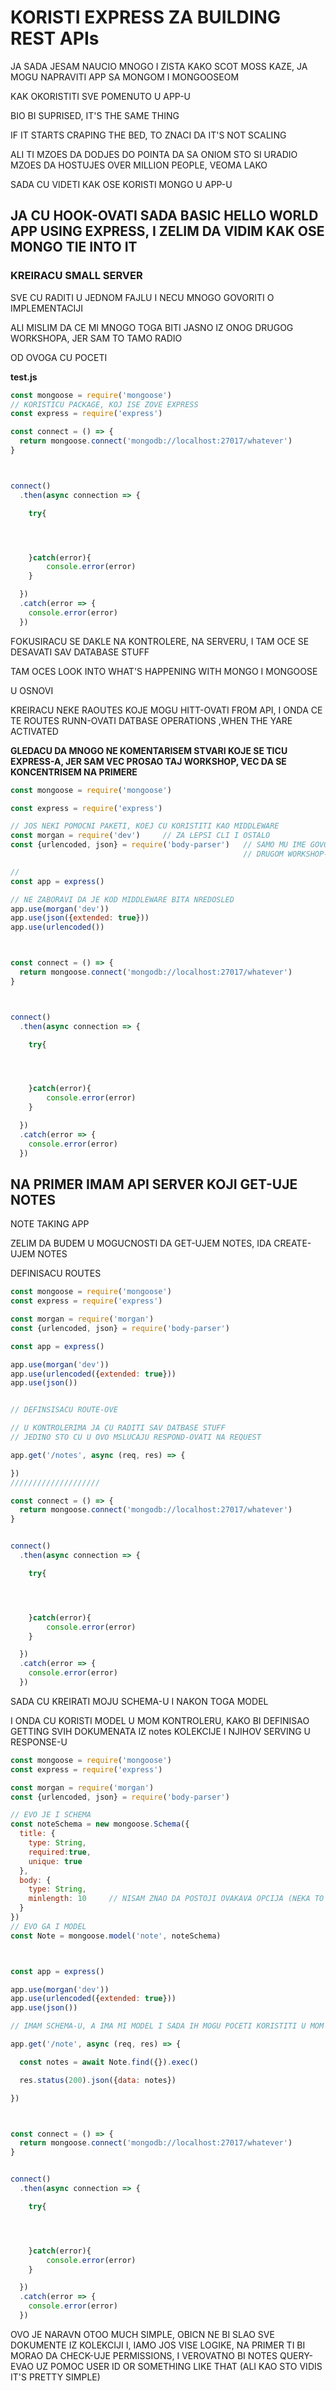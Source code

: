 # KORISTI EXPRESS ZA BUILDING REST APIs

JA SADA JESAM NAUCIO MNOGO I ZISTA KAKO SCOT MOSS KAZE, JA MOGU NAPRAVITI APP SA MONGOM I MONGOOSEOM

KAK OKORISTITI SVE POMENUTO U APP-U

BIO BI SUPRISED, IT'S THE SAME THING

IF IT STARTS CRAPING THE BED, TO ZNACI DA IT'S NOT SCALING

ALI TI MZOES DA DODJES DO POINTA DA SA ONIOM STO SI URADIO MZOES DA HOSTUJES OVER MILLION PEOPLE, VEOMA LAKO

SADA CU VIDETI KAK OSE KORISTI MONGO U APP-U

## JA CU HOOK-OVATI SADA BASIC HELLO WORLD APP USING EXPRESS, I ZELIM DA VIDIM KAK OSE MONGO TIE INTO IT

### KREIRACU SMALL SERVER

SVE CU RADITI U JEDNOM FAJLU  I NECU MNOGO GOVORITI O IMPLEMENTACIJI

ALI MISLIM DA CE MI MNOGO TOGA BITI JASNO IZ ONOG DRUGOG WORKSHOPA, JER SAM TO TAMO RADIO

OD OVOGA CU POCETI

**test.js**

```javascript
const mongoose = require('mongoose')
// KORISTICU PACKAGE, KOJ ISE ZOVE EXPRESS
const express = require('express')

const connect = () => {
  return mongoose.connect('mongodb://localhost:27017/whatever')
}



connect()
  .then(async connection => {

    try{




    }catch(error){
        console.error(error)
    }

  })
  .catch(error => {
    console.error(error)
  })

```

FOKUSIRACU SE DAKLE NA KONTROLERE, NA SERVERU, I TAM OCE SE DESAVATI SAV DATABASE STUFF

TAM OCES LOOK INTO WHAT'S HAPPENING WITH MONGO I MONGOOSE

U OSNOVI

KREIRACU NEKE RAOUTES KOJE MOGU HITT-OVATI FROM API, I ONDA CE TE ROUTES RUNN-OVATI DATBASE OPERATIONS ,WHEN THE YARE ACTIVATED

**GLEDACU DA MNOGO NE KOMENTARISEM STVARI KOJE SE TICU EXPRESS-A, JER SAM VEC PROSAO TAJ WORKSHOP, VEC DA SE KONCENTRISEM NA PRIMERE**

```javascript
const mongoose = require('mongoose')

const express = require('express')

// JOS NEKI POMOCNI PAKETI, KOEJ CU KORISTITI KAO MIDDLEWARE
const morgan = require('dev')     // ZA LEPSI CLI I OSTALO
const {urlencoded, json} = require('body-parser')   // SAMO MU IME GOVORE STA JE (A I OBJASNIO SAM U 
                                                    // DRUGOM WORKSHOP-U)

//
const app = express()

// NE ZABORAVI DA JE KOD MIDDLEWARE BITA NREDOSLED
app.use(morgan('dev'))
app.use(json({extended: true}))
app.use(urlencoded())



const connect = () => {
  return mongoose.connect('mongodb://localhost:27017/whatever')
}



connect()
  .then(async connection => {

    try{




    }catch(error){
        console.error(error)
    }

  })
  .catch(error => {
    console.error(error)
  })

```

## NA PRIMER IMAM API SERVER KOJI GET-UJE NOTES

NOTE TAKING APP

ZELIM DA BUDEM U MOGUCNOSTI DA GET-UJEM NOTES,  IDA CREATE-UJEM NOTES

DEFINISACU ROUTES

```javascript
const mongoose = require('mongoose')
const express = require('express')

const morgan = require('morgan')
const {urlencoded, json} = require('body-parser')

const app = express()

app.use(morgan('dev'))
app.use(urlencoded({extended: true}))
app.use(json())


// DEFINSISACU ROUTE-OVE

// U KONTROLERIMA JA CU RADITI SAV DATBASE STUFF
// JEDINO STO CU U OVO MSLUCAJU RESPOND-OVATI NA REQUEST

app.get('/notes', async (req, res) => {

})
////////////////////

const connect = () => {
  return mongoose.connect('mongodb://localhost:27017/whatever')
}


connect()
  .then(async connection => {

    try{




    }catch(error){
        console.error(error)
    }

  })
  .catch(error => {
    console.error(error)
  })
```

SADA CU KREIRATI MOJU SCHEMA-U I NAKON TOGA MODEL

I ONDA CU KORISTI MODEL U MOM KONTROLERU, KAKO BI DEFINISAO GETTING SVIH DOKUMENATA IZ notes KOLEKCIJE I NJIHOV SERVING U RESPONSE-U

```javascript
const mongoose = require('mongoose')
const express = require('express')

const morgan = require('morgan')
const {urlencoded, json} = require('body-parser')

// EVO JE I SCHEMA
const noteSchema = new mongoose.Schema({
  title: {
    type: String,
    required:true,
    unique: true
  },
  body: {
    type: String,
    minlength: 10     // NISAM ZNAO DA POSTOJI OVAKAVA OPCIJA (NEKA TO OVO BUDE PODSETNIK DA EXPLORE-UJES SVE OPCIJE)
  }
})
// EVO GA I MODEL
const Note = mongoose.model('note', noteSchema)



const app = express()

app.use(morgan('dev'))
app.use(urlencoded({extended: true}))
app.use(json())

// IMAM SCHEMA-U, A IMA MI MODEL I SADA IH MOGU POCETI KORISTITI U MOM API

app.get('/note', async (req, res) => {

  const notes = await Note.find({}).exec()

  res.status(200).json({data: notes})

})



const connect = () => {
  return mongoose.connect('mongodb://localhost:27017/whatever')
}


connect()
  .then(async connection => {

    try{




    }catch(error){
        console.error(error)
    }

  })
  .catch(error => {
    console.error(error)
  })
```

OVO JE NARAVN OTOO MUCH SIMPLE, OBICN NE BI SLAO SVE DOKUMENTE IZ KOLEKCIJI I, IAMO JOS VISE LOGIKE, NA PRIMER TI BI MORAO DA CHECK-UJE PERMISSIONS, I VEROVATNO BI NOTES QUERY-EVAO UZ POMOC USER ID OR SOMETHING LIKE THAT (ALI KAO STO VIDIS IT'S PRETTY SIMPLE)
